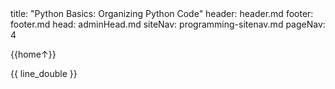<frontmatter>
title: "Python Basics: Organizing Python Code"
header: header.md
footer: footer.md
head: adminHead.md
siteNav: programming-sitenav.md
pageNav: 4
</frontmatter>

<div class="website-content" id="main">
<div id="toc">

{{home↑}}
  
</div>
<div id="main">

<include src="../organizing/text.md" />{{ line_double }}

</div>
</div>